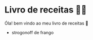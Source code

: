 # Livro de receitas :man_cook:

Óla! bem vindo ao meu livro de receitas :wave:

- strogonoff de frango
